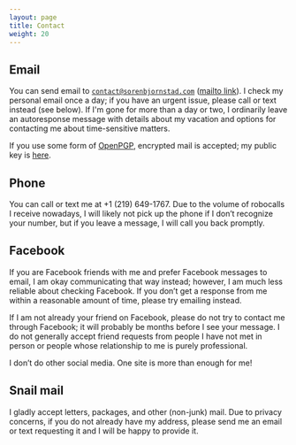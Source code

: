 ```yaml
---
layout: page
title: Contact
weight: 20
---
```



Email
-----

You can send email to <code>contact@sorenbjornstad.com</code>
    ([mailto link](mailto:contact@sorenbjornstad.com)).
I check my personal email once a day;
    if you have an urgent issue, please call or text instead (see below).
If I'm gone for more than a day or two,
    I ordinarily leave an autoresponse message with details about my vacation
    and options for contacting me about time-sensitive matters.

If you use some form of [OpenPGP](http://en.wikipedia.org/wiki/Pretty_Good_Privacy),
encrypted mail is accepted;
my public key is [here](http://sorenbjornstad.com/downloads/sorenbjornstad.asc).


Phone
-----

You can call or text me at +1 (219) 649-1767.
Due to the volume of robocalls I receive nowadays,
I will likely not pick up the phone if I don’t recognize your number,
but if you leave a message, I will call you back promptly.


Facebook
--------

If you are Facebook friends with me and prefer Facebook messages to email,
I am okay communicating that way instead;
however, I am much less reliable about checking Facebook.
If you don’t get a response from me within a reasonable amount of time,
please try emailing instead.

If I am not already your friend on Facebook,
please do not try to contact me through Facebook;
it will probably be months before I see your message.
I do not generally accept friend requests from people I have not met in person
or people whose relationship to me is purely professional.

I don’t do other social media.
One site is more than enough for me!


Snail mail
----------

I gladly accept letters, packages, and other (non-junk) mail.
Due to privacy concerns,
if you do not already have my address,
please send me an email or text requesting it
and I will be happy to provide it.
